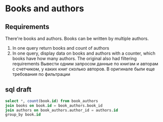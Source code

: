 # Books and authors

## Requirements

There're books and authors.
Books can be written by multiple authors.

1. In one query return books and count of authors
2. In one query, display data on books and authors with a counter, which books have how many authors. The original also had filtering requirements
Вывести одним запросом данные по книгам и авторам с счетчиком, у каких книг сколько авторов. В оригинале были еще требования по фильтрации









## sql draft
```sql
select *, count(book.id) from book_authors
join books on book.id = book_authors.book_id
join authors on book_authors.author_id = authors.id
group_by book.id
```
